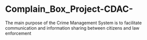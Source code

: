 # Complain_Box_Project-CDAC-
The main purpose of the Crime Management System is to facilitate  communication and information sharing between citizens and law  enforcement
